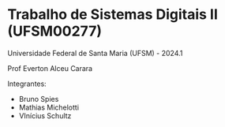 # Trabalho de Sistemas Digitais II (UFSM00277)

Universidade Federal de Santa Maria (UFSM) - 2024.1

Prof Everton Alceu Carara

Integrantes: 
- Bruno Spies
- Mathias Michelotti
- VInícius Schultz
